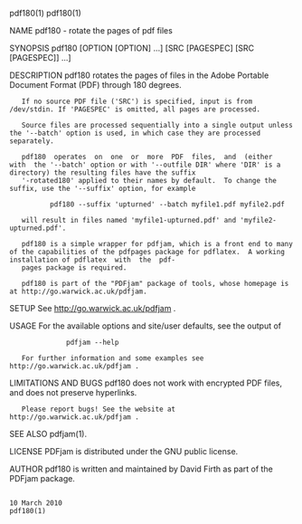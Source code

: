 pdf180(1)                                                                                                                                                                       pdf180(1)

NAME
       pdf180 - rotate the pages of pdf files

SYNOPSIS
       pdf180 [OPTION [OPTION] ...] [SRC [PAGESPEC] [SRC [PAGESPEC]] ...]

DESCRIPTION
       pdf180 rotates the pages of files in the Adobe Portable Document Format (PDF) through 180 degrees.

       If no source PDF file ('SRC') is specified, input is from /dev/stdin. If 'PAGESPEC' is omitted, all pages are processed.

       Source files are processed sequentially into a single output unless the '--batch' option is used, in which case they are processed separately.

       pdf180  operates  on  one  or  more  PDF  files,  and  (either  with  the '--batch' option or with '--outfile DIR' where 'DIR' is a directory) the resulting files have the suffix
       '-rotated180' applied to their names by default.  To change the suffix, use the '--suffix' option, for example

              pdf180 --suffix 'upturned' --batch myfile1.pdf myfile2.pdf

       will result in files named 'myfile1-upturned.pdf' and 'myfile2-upturned.pdf'.

       pdf180 is a simple wrapper for pdfjam, which is a front end to many of the capabilities of the pdfpages package for pdflatex.  A working installation of pdflatex  with  the  pdf‐
       pages package is required.

       pdf180 is part of the "PDFjam" package of tools, whose homepage is at http://go.warwick.ac.uk/pdfjam.

SETUP
       See http://go.warwick.ac.uk/pdfjam .

USAGE
       For the available options and site/user defaults, see the output of

                  pdfjam --help

       For further information and some examples see http://go.warwick.ac.uk/pdfjam .

LIMITATIONS AND BUGS
       pdf180 does not work with encrypted PDF files, and does not preserve hyperlinks.

       Please report bugs! See the website at http://go.warwick.ac.uk/pdfjam .

SEE ALSO
       pdfjam(1).

LICENSE
       PDFjam is distributed under the GNU public license.

AUTHOR
       pdf180 is written and maintained by David Firth as part of the PDFjam package.

                                                                                      10 March 2010                                                                             pdf180(1)
